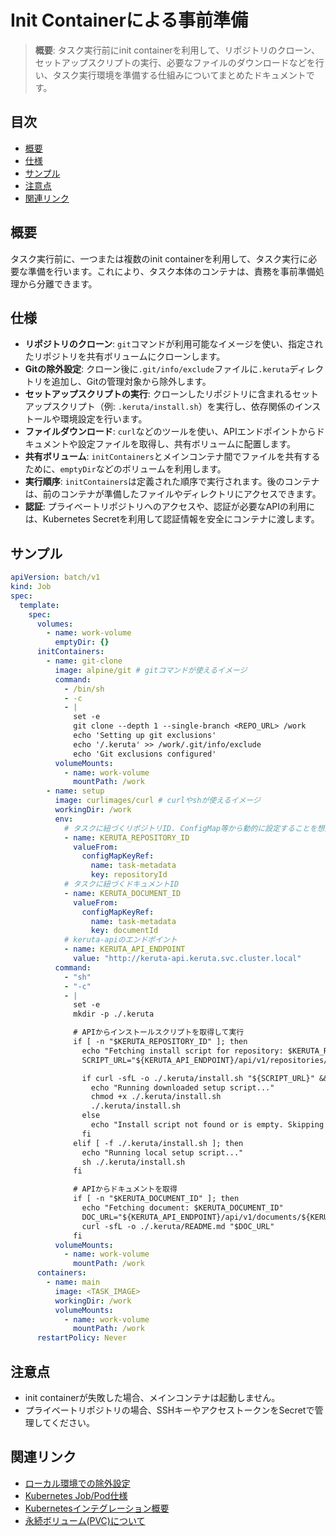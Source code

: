 # Init Containerによる事前準備

> **概要**: タスク実行前にinit containerを利用して、リポジトリのクローン、セットアップスクリプトの実行、必要なファイルのダウンロードなどを行い、タスク実行環境を準備する仕組みについてまとめたドキュメントです。

## 目次
- [概要](#概要)
- [仕様](#仕様)
- [サンプル](#サンプル)
- [注意点](#注意点)
- [関連リンク](#関連リンク)

## 概要
タスク実行前に、一つまたは複数のinit containerを利用して、タスク実行に必要な準備を行います。これにより、タスク本体のコンテナは、責務を事前準備処理から分離できます。

## 仕様
- **リポジトリのクローン**: `git`コマンドが利用可能なイメージを使い、指定されたリポジトリを共有ボリュームにクローンします。
- **Gitの除外設定**: クローン後に`.git/info/exclude`ファイルに`.keruta`ディレクトリを追加し、Gitの管理対象から除外します。
- **セットアップスクリプトの実行**: クローンしたリポジトリに含まれるセットアップスクリプト（例: `.keruta/install.sh`）を実行し、依存関係のインストールや環境設定を行います。
- **ファイルダウンロード**: `curl`などのツールを使い、APIエンドポイントからドキュメントや設定ファイルを取得し、共有ボリュームに配置します。
- **共有ボリューム**: `initContainers`とメインコンテナ間でファイルを共有するために、`emptyDir`などのボリュームを利用します。
- **実行順序**: `initContainers`は定義された順序で実行されます。後のコンテナは、前のコンテナが準備したファイルやディレクトリにアクセスできます。
- **認証**: プライベートリポジトリへのアクセスや、認証が必要なAPIの利用には、Kubernetes Secretを利用して認証情報を安全にコンテナに渡します。

## サンプル
```yaml
apiVersion: batch/v1
kind: Job
spec:
  template:
    spec:
      volumes:
        - name: work-volume
          emptyDir: {}
      initContainers:
        - name: git-clone
          image: alpine/git # gitコマンドが使えるイメージ
          command:
            - /bin/sh
            - -c
            - |
              set -e
              git clone --depth 1 --single-branch <REPO_URL> /work
              echo 'Setting up git exclusions'
              echo '/.keruta' >> /work/.git/info/exclude
              echo 'Git exclusions configured'
          volumeMounts:
            - name: work-volume
              mountPath: /work
        - name: setup
          image: curlimages/curl # curlやshが使えるイメージ
          workingDir: /work
          env:
            # タスクに紐づくリポジトリID. ConfigMap等から動的に設定することを想定
            - name: KERUTA_REPOSITORY_ID
              valueFrom:
                configMapKeyRef:
                  name: task-metadata
                  key: repositoryId
            # タスクに紐づくドキュメントID
            - name: KERUTA_DOCUMENT_ID
              valueFrom:
                configMapKeyRef:
                  name: task-metadata
                  key: documentId
            # keruta-apiのエンドポイント
            - name: KERUTA_API_ENDPOINT
              value: "http://keruta-api.keruta.svc.cluster.local"
          command:
            - "sh"
            - "-c"
            - |
              set -e
              mkdir -p ./.keruta

              # APIからインストールスクリプトを取得して実行
              if [ -n "$KERUTA_REPOSITORY_ID" ]; then
                echo "Fetching install script for repository: $KERUTA_REPOSITORY_ID"
                SCRIPT_URL="${KERUTA_API_ENDPOINT}/api/v1/repositories/${KERUTA_REPOSITORY_ID}/script"

                if curl -sfL -o ./.keruta/install.sh "${SCRIPT_URL}" && [ -s ./.keruta/install.sh ]; then
                  echo "Running downloaded setup script..."
                  chmod +x ./.keruta/install.sh
                  ./.keruta/install.sh
                else
                  echo "Install script not found or is empty. Skipping execution."
                fi
              elif [ -f ./.keruta/install.sh ]; then
                echo "Running local setup script..."
                sh ./.keruta/install.sh
              fi

              # APIからドキュメントを取得
              if [ -n "$KERUTA_DOCUMENT_ID" ]; then
                echo "Fetching document: $KERUTA_DOCUMENT_ID"
                DOC_URL="${KERUTA_API_ENDPOINT}/api/v1/documents/${KERUTA_DOCUMENT_ID}/content"
                curl -sfL -o ./.keruta/README.md "$DOC_URL"
              fi
          volumeMounts:
            - name: work-volume
              mountPath: /work
      containers:
        - name: main
          image: <TASK_IMAGE>
          workingDir: /work
          volumeMounts:
            - name: work-volume
              mountPath: /work
      restartPolicy: Never
```

## 注意点
- init containerが失敗した場合、メインコンテナは起動しません。
- プライベートリポジトリの場合、SSHキーやアクセストークンをSecretで管理してください。

## 関連リンク
- [ローカル環境での除外設定](../gitExcludeSpec.md)
- [Kubernetes Job/Pod仕様](./kubernetesJobSpec.md)
- [Kubernetesインテグレーション概要](./kubernetesIntegration.md)
- [永続ボリューム(PVC)について](./kubernetesPVC.md) 
